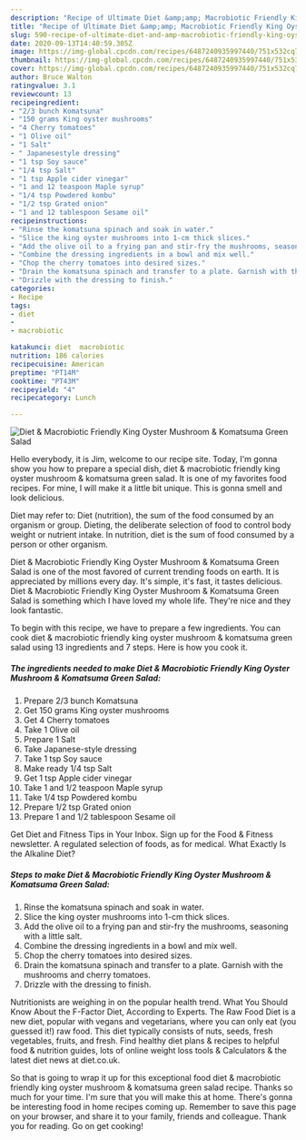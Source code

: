 ```yaml
---
description: "Recipe of Ultimate Diet &amp;amp; Macrobiotic Friendly King Oyster Mushroom &amp;amp; Komatsuma Green Salad"
title: "Recipe of Ultimate Diet &amp;amp; Macrobiotic Friendly King Oyster Mushroom &amp;amp; Komatsuma Green Salad"
slug: 590-recipe-of-ultimate-diet-and-amp-macrobiotic-friendly-king-oyster-mushroom-and-amp-komatsuma-green-salad
date: 2020-09-13T14:40:59.305Z
image: https://img-global.cpcdn.com/recipes/6487240935997440/751x532cq70/diet-macrobiotic-friendly-king-oyster-mushroom-komatsuma-green-salad-recipe-main-photo.jpg
thumbnail: https://img-global.cpcdn.com/recipes/6487240935997440/751x532cq70/diet-macrobiotic-friendly-king-oyster-mushroom-komatsuma-green-salad-recipe-main-photo.jpg
cover: https://img-global.cpcdn.com/recipes/6487240935997440/751x532cq70/diet-macrobiotic-friendly-king-oyster-mushroom-komatsuma-green-salad-recipe-main-photo.jpg
author: Bruce Walton
ratingvalue: 3.1
reviewcount: 13
recipeingredient:
- "2/3 bunch Komatsuna"
- "150 grams King oyster mushrooms"
- "4 Cherry tomatoes"
- "1 Olive oil"
- "1 Salt"
- " Japanesestyle dressing"
- "1 tsp Soy sauce"
- "1/4 tsp Salt"
- "1 tsp Apple cider vinegar"
- "1 and 12 teaspoon Maple syrup"
- "1/4 tsp Powdered kombu"
- "1/2 tsp Grated onion"
- "1 and 12 tablespoon Sesame oil"
recipeinstructions:
- "Rinse the komatsuna spinach and soak in water."
- "Slice the king oyster mushrooms into 1-cm thick slices."
- "Add the olive oil to a frying pan and stir-fry the mushrooms, seasoning with a little salt."
- "Combine the dressing ingredients in a bowl and mix well."
- "Chop the cherry tomatoes into desired sizes."
- "Drain the komatsuna spinach and transfer to a plate. Garnish with the mushrooms and cherry tomatoes."
- "Drizzle with the dressing to finish."
categories:
- Recipe
tags:
- diet
- 
- macrobiotic

katakunci: diet  macrobiotic 
nutrition: 186 calories
recipecuisine: American
preptime: "PT14M"
cooktime: "PT43M"
recipeyield: "4"
recipecategory: Lunch

---
```



![Diet &amp; Macrobiotic Friendly King Oyster Mushroom &amp; Komatsuma Green Salad](https://img-global.cpcdn.com/recipes/6487240935997440/751x532cq70/diet-macrobiotic-friendly-king-oyster-mushroom-komatsuma-green-salad-recipe-main-photo.jpg)

Hello everybody, it is Jim, welcome to our recipe site. Today, I'm gonna show you how to prepare a special dish, diet &amp; macrobiotic friendly king oyster mushroom &amp; komatsuma green salad. It is one of my favorites food recipes. For mine, I will make it a little bit unique. This is gonna smell and look delicious.

Diet may refer to: Diet (nutrition), the sum of the food consumed by an organism or group. Dieting, the deliberate selection of food to control body weight or nutrient intake. In nutrition, diet is the sum of food consumed by a person or other organism.

Diet &amp; Macrobiotic Friendly King Oyster Mushroom &amp; Komatsuma Green Salad is one of the most favored of current trending foods on earth. It is appreciated by millions every day. It's simple, it's fast, it tastes delicious. Diet &amp; Macrobiotic Friendly King Oyster Mushroom &amp; Komatsuma Green Salad is something which I have loved my whole life. They're nice and they look fantastic.


To begin with this recipe, we have to prepare a few ingredients. You can cook diet &amp; macrobiotic friendly king oyster mushroom &amp; komatsuma green salad using 13 ingredients and 7 steps. Here is how you cook it.

<!--inarticleads1-->

##### The ingredients needed to make Diet &amp; Macrobiotic Friendly King Oyster Mushroom &amp; Komatsuma Green Salad:

1. Prepare 2/3 bunch Komatsuna
1. Get 150 grams King oyster mushrooms
1. Get 4 Cherry tomatoes
1. Take 1 Olive oil
1. Prepare 1 Salt
1. Take  Japanese-style dressing
1. Take 1 tsp Soy sauce
1. Make ready 1/4 tsp Salt
1. Get 1 tsp Apple cider vinegar
1. Take 1 and 1/2 teaspoon Maple syrup
1. Take 1/4 tsp Powdered kombu
1. Prepare 1/2 tsp Grated onion
1. Prepare 1 and 1/2 tablespoon Sesame oil


Get Diet and Fitness Tips in Your Inbox. Sign up for the Food &amp; Fitness newsletter. A regulated selection of foods, as for medical. What Exactly Is the Alkaline Diet? 

<!--inarticleads2-->

##### Steps to make Diet &amp; Macrobiotic Friendly King Oyster Mushroom &amp; Komatsuma Green Salad:

1. Rinse the komatsuna spinach and soak in water.
1. Slice the king oyster mushrooms into 1-cm thick slices.
1. Add the olive oil to a frying pan and stir-fry the mushrooms, seasoning with a little salt.
1. Combine the dressing ingredients in a bowl and mix well.
1. Chop the cherry tomatoes into desired sizes.
1. Drain the komatsuna spinach and transfer to a plate. Garnish with the mushrooms and cherry tomatoes.
1. Drizzle with the dressing to finish.


Nutritionists are weighing in on the popular health trend. What You Should Know About the F-Factor Diet, According to Experts. The Raw Food Diet is a new diet, popular with vegans and vegetarians, where you can only eat (you guessed it!) raw food. This diet typically consists of nuts, seeds, fresh vegetables, fruits, and fresh. Find healthy diet plans &amp; recipes to helpful food &amp; nutrition guides, lots of online weight loss tools &amp; Calculators &amp; the latest diet news at diet.co.uk. 

So that is going to wrap it up for this exceptional food diet &amp; macrobiotic friendly king oyster mushroom &amp; komatsuma green salad recipe. Thanks so much for your time. I'm sure that you will make this at home. There's gonna be interesting food in home recipes coming up. Remember to save this page on your browser, and share it to your family, friends and colleague. Thank you for reading. Go on get cooking!
